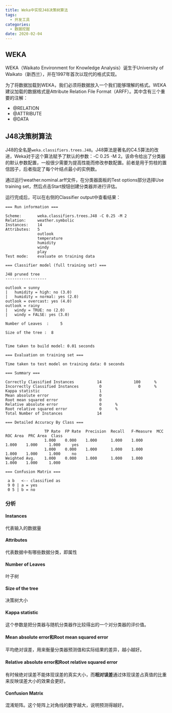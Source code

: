 ```yaml
---
title: Weka中实现J48决策树算法
tags:
  - 开发工具
categories: 
  - 数据挖掘
date: 2020-02-04
---
```


## WEKA

WEKA（Waikato Environment for Knowledge Analysis）诞生于University of Waikato（新西兰），并在1997年首次以现代的格式实现。

为了将数据加载到WEKA，我们必须将数据放入一个我们能够理解的格式。WEKA建议加载的数据格式是Attribute Relation File Format（ARFF）。其中含有三个重要的注解：

* @RELATION
* @ATTRIBUTE
* @DATA

<!-- more -->

## J48决策树算法

J48的全名是`weka.classifiers.trees.J48`。J48算法是著名的C4.5算法的改进，Weka对于这个算法赋予了默认的参数：-C 0.25 -M 2。该命令给出了分类器的默认参数配置，一般很少需要为提高性能而修改参数配置。前者是用于剪枝的置信因子，后者指定了每个叶结点最小的实例数。

通过运行weather.nominal.arff文件，在分类器面板的Test options部分选择Use training set，然后点击Start按钮创建分类器并进行评估。

运行完成后，可以在右侧的Classifier output中查看结果：

```
=== Run information ===

Scheme:       weka.classifiers.trees.J48 -C 0.25 -M 2
Relation:     weather.symbolic
Instances:    14
Attributes:   5
              outlook
              temperature
              humidity
              windy
              play
Test mode:    evaluate on training data

=== Classifier model (full training set) ===

J48 pruned tree
------------------

outlook = sunny
|   humidity = high: no (3.0)
|   humidity = normal: yes (2.0)
outlook = overcast: yes (4.0)
outlook = rainy
|   windy = TRUE: no (2.0)
|   windy = FALSE: yes (3.0)

Number of Leaves  : 	5

Size of the tree : 	8


Time taken to build model: 0.01 seconds

=== Evaluation on training set ===

Time taken to test model on training data: 0 seconds

=== Summary ===

Correctly Classified Instances          14              100      %
Incorrectly Classified Instances         0                0      %
Kappa statistic                          1     
Mean absolute error                      0     
Root mean squared error                  0     
Relative absolute error                  0      %
Root relative squared error              0      %
Total Number of Instances               14     

=== Detailed Accuracy By Class ===

                 TP Rate  FP Rate  Precision  Recall   F-Measure  MCC      ROC Area  PRC Area  Class
                 1.000    0.000    1.000      1.000    1.000      1.000    1.000     1.000     yes
                 1.000    0.000    1.000      1.000    1.000      1.000    1.000     1.000     no
Weighted Avg.    1.000    0.000    1.000      1.000    1.000      1.000    1.000     1.000     

=== Confusion Matrix ===

 a b   <-- classified as
 9 0 | a = yes
 0 5 | b = no
```

### 分析

#### Instances

代表输入的数据量

#### Attributes

代表数据中有哪些数据分类，即属性

#### Number of Leaves

叶子树

#### Size of the tree

决策树大小

#### Kappa statistic

这个参数是把分类器与随机分类器作比较得出的一个对分类器的评价值。

#### Mean absolute error和Root mean squared error

平均绝对误差，用来衡量分类器预测值和实际结果的差异，越小越好。

#### Relative absolute error和Root relative squared error

有时候绝对误差不能体现误差的真实大小，而**相对误差**通过体现误差占真值的比重来反映误差大小的效果会更好。

#### Confusion Matrix

混淆矩阵。这个矩阵上对角线的数字越大，说明预测得越好。







